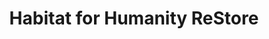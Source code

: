 ---
title: "Habitat for Humanity ReStore"
url: /milton/habitat-for-humanity-restore/
shop: Gebrauchtwaren
---